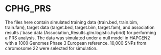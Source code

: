 # CPHG_PRS
The files here contain simulated training data (train.bed, train.bim, train.fam), target data (target.bed, target.bim, target.fam), and association results / base data (Association_Results.glm.logistic.hybrid) for performing a PRS analysis. The data was simulated under a null model in HAPGEN2 with a 1000 Genomes Phase 3 European reference. 10,000 SNPs from chromosome 22 were selected for simulation.
